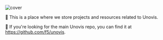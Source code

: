 ![cover](https://user-images.githubusercontent.com/755708/194946760-13db0396-c429-4abb-8324-a5efae0455e2.png)

👋 This is a place where we store projects and resources related to Unovis.

👀 If you're looking for the main Unovis repo, you can find it at https://github.com/f5/unovis.
